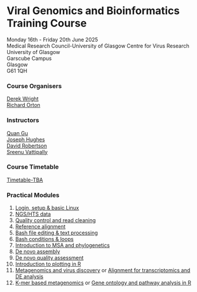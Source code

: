 # Viral Genomics and Bioinformatics Training Course
Monday 16th - Friday 20th June 2025  
Medical Research Council-University of Glasgow Centre for Virus Research  
University of Glasgow  
Garscube Campus  
Glasgow  
G61 1QH  

### Course Organisers

[Derek Wright](https://www.gla.ac.uk/schools/infectionimmunity/staff/derekwright/)  
[Richard Orton](https://www.gla.ac.uk/schools/infectionimmunity/staff/richardorton/)  

### Instructors

[Quan Gu](https://www.gla.ac.uk/schools/infectionimmunity/staff/quangu/)  
[Joseph Hughes](https://www.gla.ac.uk/schools/infectionimmunity/staff/josephhughes/)  
[David Robertson](https://www.gla.ac.uk/schools/infectionimmunity/staff/davidrobertson/)  
[Sreenu Vattipally](https://www.gla.ac.uk/schools/infectionimmunity/staff/sreenuvattipally/)  

### Course Timetable
[Timetable-TBA](/images/TimetableProposal.pdf)

### Practical Modules
1. [Login, setup & basic Linux](docs/Basic_Linux.md)
2. [NGS/HTS data](docs/NGS_data.md)
3. [Quality control and read cleaning](docs/ReadCleaning.md)
4. [Reference alignment](docs/RefAlign.md)
5. [Bash file editing & text processing](docs/TextProcessingAndBashScripting/TextProcessing.md)
6. [Bash conditions & loops](docs/conditions_loops.md)
7. [Introduction to MSA and phylogenetics](docs/Phylogenetics.md)
8. [De novo assembly](docs/DeNovoPracticals.md)
9.  [De novo quality assessment](docs/QualityAssessment.md)
10. [Introduction to plotting in R](docs/plottingR.md)
11. [Metagenomics and virus discovery](docs/Metagenomics.md) or [Alignment for transcriptomics and DE analysis](docs/Transcriptomics.md)
12. [K-mer based metagenomics](docs/KmerMetagenomics.md) or [Gene ontology and pathway analysis in R](docs/GeneOntologyPathway.md)
